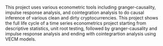 This project uses various econometric tools including granger-causality, impulse response analysis, and cointegration analysis to do causal inference of various clean and dirty cryptocurrencies.
This project shows the full life cycle of a time series econometrics project starting from descriptive statistics, unit root testing, followed by granger-causality and impulse response analysis and ending with cointegrartion analysis using VECM models.
